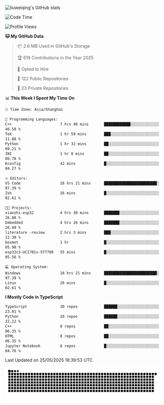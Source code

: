 ![liuweiqing's GitHub stats](https://github-readme-stats.vercel.app/api?username=14790897&show_icons=true&locale=cn&include_all_commits=true&count_private=true)

<!--START_SECTION:waka-->
![Code Time](http://img.shields.io/badge/Code%20Time-2%2C164%20hrs%207%20mins-blue)

![Profile Views](http://img.shields.io/badge/Profile%20Views-46-blue)

**🐱 My GitHub Data** 

> 📦 2.6 MB Used in GitHub's Storage 
 > 
> 🏆 619 Contributions in the Year 2025
 > 
> 💼 Opted to Hire
 > 
> 📜 122 Public Repositories 
 > 
> 🔑 23 Private Repositories 
 > 
📊 **This Week I Spent My Time On** 

```text
🕑︎ Time Zone: Asia/Shanghai

💬 Programming Languages: 
C++                      7 hrs 49 mins       ████████████░░░░░░░░░░░░░   46.58 % 
TeX                      1 hr 59 mins        ███░░░░░░░░░░░░░░░░░░░░░░   11.88 % 
Python                   1 hr 32 mins        ██░░░░░░░░░░░░░░░░░░░░░░░   09.21 % 
INI                      1 hr 8 mins         ██░░░░░░░░░░░░░░░░░░░░░░░   06.78 % 
Kconfig                  42 mins             █░░░░░░░░░░░░░░░░░░░░░░░░   04.27 % 

🔥 Editors: 
VS Code                  16 hrs 21 mins      ████████████████████████░   97.39 % 
Zsh                      26 mins             █░░░░░░░░░░░░░░░░░░░░░░░░   02.61 % 

🐱‍💻 Projects: 
xiaozhi-esp32            4 hrs 30 mins       ███████░░░░░░░░░░░░░░░░░░   26.88 % 
Embedded                 4 hrs 26 mins       ███████░░░░░░░░░░░░░░░░░░   26.49 % 
literature -review       2 hrs 3 mins        ███░░░░░░░░░░░░░░░░░░░░░░   12.30 % 
boxmot                   1 hr                █░░░░░░░░░░░░░░░░░░░░░░░░   05.98 % 
esp32c3-UC1701x-ST7789   55 mins             █░░░░░░░░░░░░░░░░░░░░░░░░   05.56 % 

💻 Operating System: 
Windows                  16 hrs 21 mins      ████████████████████████░   97.39 % 
Linux                    26 mins             █░░░░░░░░░░░░░░░░░░░░░░░░   02.61 % 
```

**I Mostly Code in TypeScript** 

```text
TypeScript               30 repos            ██████░░░░░░░░░░░░░░░░░░░   23.81 % 
Python                   28 repos            ██████░░░░░░░░░░░░░░░░░░░   22.22 % 
C++                      8 repos             ██░░░░░░░░░░░░░░░░░░░░░░░   06.35 % 
HTML                     8 repos             ██░░░░░░░░░░░░░░░░░░░░░░░   06.35 % 
Jupyter Notebook         6 repos             █░░░░░░░░░░░░░░░░░░░░░░░░   04.76 % 
```




 Last Updated on 25/05/2025 18:39:53 UTC
<!--END_SECTION:waka-->

<picture>
  <source media="(prefers-color-scheme: dark)" srcset="https://raw.githubusercontent.com/14790897/14790897/output/github-contribution-grid-snake-dark.svg" />
  <source media="(prefers-color-scheme: light)" srcset="https://raw.githubusercontent.com/14790897/14790897/output/github-contribution-grid-snake.svg" />
  <img alt="github-snake" src="https://raw.githubusercontent.com/14790897/14790897/output/github-contribution-grid-snake.svg" />
</picture>
